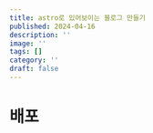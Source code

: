 ```yaml
---
title: astro로 있어보이는 블로그 만들기
published: 2024-04-16
description: ''
image: ''
tags: []
category: ''
draft: false 
---
```


# 배포

